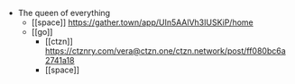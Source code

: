 -	The queen of everything
	-	[[space]] https://gather.town/app/UIn5AAlVh3IUSKiP/home
	-	[[go]]
		-	[[ctzn]] https://ctznry.com/vera@ctzn.one/ctzn.network/post/ff080bc6a2741a18
		-	[[space]]